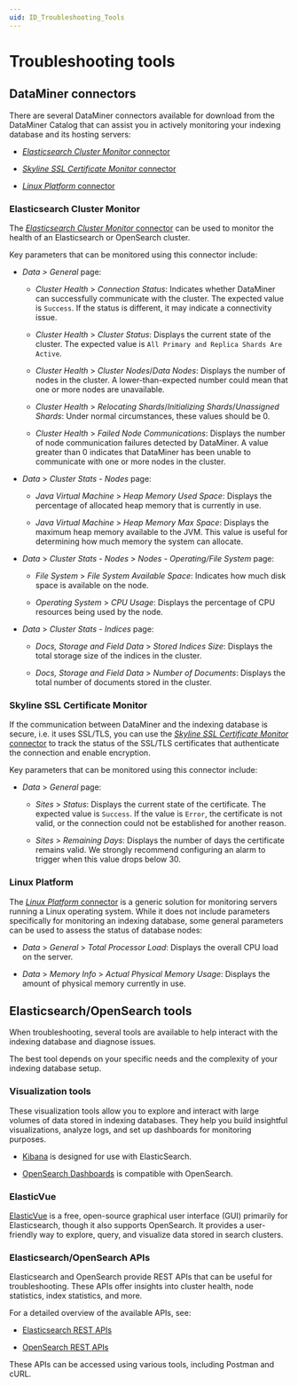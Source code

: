 ```yaml
---
uid: ID_Troubleshooting_Tools
---
```


# Troubleshooting tools

## DataMiner connectors

There are several DataMiner connectors available for download from the DataMiner Catalog that can assist you in actively monitoring your indexing database and its hosting servers:

- [*Elasticsearch Cluster Monitor* connector](#elasticsearch-cluster-monitor)

- [*Skyline SSL Certificate Monitor* connector](#skyline-ssl-certificate-monitor)

- [*Linux Platform* connector](#linux-platform)

### Elasticsearch Cluster Monitor

The [*Elasticsearch Cluster Monitor* connector](https://catalog.dataminer.services/details/afe7853b-2784-467c-8cd9-71be79d9ca50) can be used to monitor the health of an Elasticsearch or OpenSearch cluster.

Key parameters that can be monitored using this connector include:

- *Data > General* page:

  - *Cluster Health* > *Connection Status*: Indicates whether DataMiner can successfully communicate with the cluster. The expected value is `Success`. If the status is different, it may indicate a connectivity issue.

  - *Cluster Health* > *Cluster Status*: Displays the current state of the cluster. The expected value is `All Primary and Replica Shards Are Active`.

  - *Cluster Health* > *Cluster Nodes*/*Data Nodes*: Displays the number of nodes in the cluster. A lower-than-expected number could mean that one or more nodes are unavailable.

  - *Cluster Health* > *Relocating Shards*/*Initializing Shards*/*Unassigned Shards*: Under normal circumstances, these values should be 0.

  - *Cluster Health* > *Failed Node Communications*: Displays the number of node communication failures detected by DataMiner. A value greater than 0 indicates that DataMiner has been unable to communicate with one or more nodes in the cluster.

- *Data* > *Cluster Stats - Nodes* page:

  - *Java Virtual Machine* > *Heap Memory Used Space*: Displays the percentage of allocated heap memory that is currently in use.

  - *Java Virtual Machine* > *Heap Memory Max Space*: Displays the maximum heap memory available to the JVM. This value is useful for determining how much memory the system can allocate.

- *Data* > *Cluster Stats - Nodes* > *Nodes - Operating/File System* page:

  - *File System* > *File System Available Space*: Indicates how much disk space is available on the node.

  - *Operating System* > *CPU Usage*: Displays the percentage of CPU resources being used by the node.

- *Data* > *Cluster Stats - Indices* page:

  - *Docs, Storage and Field Data* > *Stored Indices Size*: Displays the total storage size of the indices in the cluster.

  - *Docs, Storage and Field Data* > *Number of Documents*: Displays the total number of documents stored in the cluster.

### Skyline SSL Certificate Monitor

If the communication between DataMiner and the indexing database is secure, i.e. it uses SSL/TLS, you can use the [*Skyline SSL Certificate Monitor* connector](https://catalog.dataminer.services/details/382d6771-5162-47ce-aa2a-0f4a0d7ecd6d) to track the status of the SSL/TLS certificates that authenticate the connection and enable encryption.

Key parameters that can be monitored using this connector include:

- *Data* > *General* page:

  - *Sites* > *Status*: Displays the current state of the certificate. The expected value is `Success`. If the value is `Error`, the certificate is not valid, or the connection could not be established for another reason.

  - *Sites* > *Remaining Days*: Displays the number of days the certificate remains valid. We strongly recommend configuring an alarm to trigger when this value drops below 30.

### Linux Platform

The [*Linux Platform* connector](https://catalog.dataminer.services/details/33a5c495-60c9-4409-aecc-91f1876dacf1) is a generic solution for monitoring servers running a Linux operating system. While it does not include parameters specifically for monitoring an indexing database, some general parameters can be used to assess the status of database nodes:

- *Data* > *General* > *Total Processor Load*: Displays the overall CPU load on the server.

- *Data* > *Memory Info* > *Actual Physical Memory Usage*: Displays the amount of physical memory currently in use.

## Elasticsearch/OpenSearch tools

When troubleshooting, several tools are available to help interact with the indexing database and diagnose issues.

The best tool depends on your specific needs and the complexity of your indexing database setup.

### Visualization tools

These visualization tools allow you to explore and interact with large volumes of data stored in indexing databases. They help you build insightful visualizations, analyze logs, and set up dashboards for monitoring purposes.

- [Kibana](https://www.elastic.co/pt/kibana) is designed for use with ElasticSearch.

- [OpenSearch Dashboards](https://opensearch.org/docs/latest/dashboards/) is compatible with OpenSearch.

### ElasticVue

[ElasticVue](https://elasticvue.com/) is a free, open-source graphical user interface (GUI) primarily for Elasticsearch, though it also supports OpenSearch. It provides a user-friendly way to explore, query, and visualize data stored in search clusters.

### Elasticsearch/OpenSearch APIs

Elasticsearch and OpenSearch provide REST APIs that can be useful for troubleshooting. These APIs offer insights into cluster health, node statistics, index statistics, and more.

For a detailed overview of the available APIs, see:

- [Elasticsearch REST APIs](https://www.elastic.co/guide/en/elasticsearch/reference/current/rest-apis.html)

- [OpenSearch REST APIs](https://opensearch.org/docs/latest/api-reference/)

These APIs can be accessed using various tools, including Postman and cURL.
